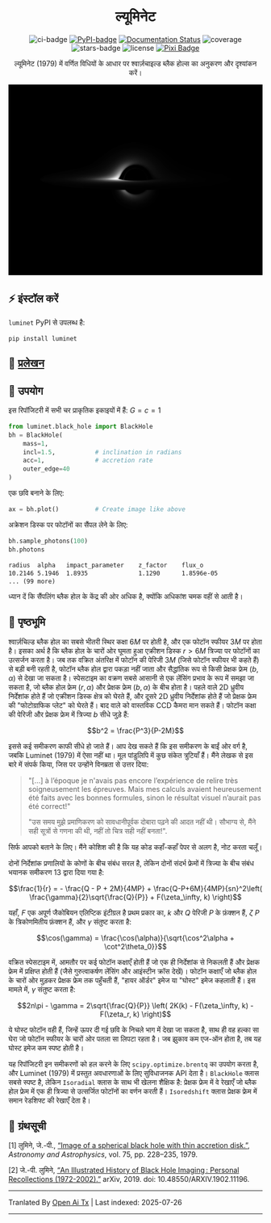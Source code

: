 <div align="center">
  
# ल्यूमिनेट
![ci-badge](https://img.shields.io/appveyor/build/bgmeulem/luminet?label=ci&style=flat-square) [![PyPI-badge](https://img.shields.io/pypi/v/luminet?pypiBaseUrl=https%3A%2F%2Fpypi.org&style=flat-square&logo=pypi&logoColor=white&link=https%3A%2F%2Fpypi.org%2Fproject%2Fluminet%2F)](https://pypi.org/project/luminet) [![Documentation Status](https://readthedocs.org/projects/luminet/badge/?version=latest&style=flat-square)](https://luminet.readthedocs.io/en/latest/?badge=latest) ![coverage](https://img.shields.io/codecov/c/github/bgmeulem/Luminet?style=flat-square) ![stars-badge](https://img.shields.io/github/stars/bgmeulem/Luminet?style=flat-square) ![license](https://img.shields.io/github/license/bgmeulem/Luminet?style=flat-square) [![Pixi Badge](https://img.shields.io/endpoint?url=https://raw.githubusercontent.com/prefix-dev/pixi/main/assets/badge/v0.json&style=flat-square)](https://pixi.sh)

ल्यूमिनेट (1979) में वर्णित विधियों के आधार पर श्वार्ज़चाइल्ड ब्लैक होल्स का अनुकरण और दृश्यांकन करें।

![ब्लैक होल का उदाहरण प्लॉट](https://raw.githubusercontent.com/bgmeulem/luminet/master/assets/bh_plot.png)
</div>

## ⚡ इंस्टॉल करें
`luminet` PyPI से उपलब्ध है:

```shell
pip install luminet
```

## 📖 [प्रलेखन](https://luminet.readthedocs.io/en/latest/index.html)

## 🔩 उपयोग

इस रिपॉजिटरी में सभी चर प्राकृतिक इकाइयों में हैं: $G=c=1$

```python
from luminet.black_hole import BlackHole
bh = BlackHole(
    mass=1,
    incl=1.5,           # inclination in radians
    acc=1,              # accretion rate
    outer_edge=40
)
```
एक छवि बनाने के लिए:
```python
ax = bh.plot()          # Create image like above
```
अक्रेशन डिस्क पर फोटॉनों का सैंपल लेने के लिए:

```python
bh.sample_photons(100)
bh.photons
```
```
radius  alpha   impact_parameter    z_factor    flux_o
10.2146 5.1946  1.8935              1.1290      1.8596e-05
... (99 more)
```
ध्यान दें कि सैंपलिंग ब्लैक होल के केंद्र की ओर अधिक है, क्योंकि अधिकांश चमक वहीं से आती है।

## 📝 पृष्ठभूमि
श्वार्ज़चिल्ड ब्लैक होल का सबसे भीतरी स्थिर कक्षा $6M$ पर होती है, और एक फोटॉन स्फीयर $3M$ पर होता है। इसका अर्थ है कि
ब्लैक होल के चारों ओर घूमता हुआ एक्रीशन डिस्क $r>6M$ त्रिज्या पर फोटॉनों का उत्सर्जन करता है। जब तक वक्रित अंतरिक्ष में फोटॉन की पेरिजी $3M$ (जिसे फोटॉन स्फीयर भी कहते हैं) से बड़ी बनी रहती है, फोटॉन ब्लैक होल द्वारा पकड़ा नहीं जाता और सैद्धांतिक रूप से किसी प्रेक्षक फ्रेम $(b, \alpha)$ से देखा जा सकता है। स्पेसटाइम का वक्रण सबसे आसानी से एक लेंसिंग प्रभाव के रूप में समझा जा सकता है, जो ब्लैक होल फ्रेम $(r, \alpha)$ और प्रेक्षक फ्रेम $(b, \alpha)$ के बीच होता है। पहले वाले 2D ध्रुवीय निर्देशांक होते हैं जो एक्रीशन डिस्क क्षेत्र को घेरते हैं, और दूसरे 2D ध्रुवीय निर्देशांक होते हैं जो प्रेक्षक फ्रेम की "फोटोग्राफिक प्लेट" को घेरते हैं। बाद वाले को वास्तविक CCD कैमरा मान सकते हैं। फोटॉन कक्षा की पेरिजी और प्रेक्षक फ्रेम में त्रिज्या $b$ सीधे जुड़े हैं:

$$b^2 = \frac{P^3}{P-2M}$$

इससे कई समीकरण काफी सीधे हो जाते हैं।
आप देख सकते हैं कि इस समीकरण के बाईं ओर वर्ग है, जबकि Luminet (1979) में ऐसा नहीं था। मूल पांडुलिपि में कुछ संकेत त्रुटियाँ हैं। मैंने लेखक से इस बारे में संपर्क किया, जिस पर उन्होंने विनम्रता से उत्तर दिया:

> "[...] à l’époque je n'avais pas encore l’expérience de relire très soigneusement les épreuves. Mais mes calculs avaient  heureusement été faits avec les bonnes formules, sinon le résultat visuel n’aurait pas été correct!" 
>
>"उस समय मुझे प्रमाणिकरण को सावधानीपूर्वक दोबारा पढ़ने की आदत नहीं थी। सौभाग्य से, मैंने सही सूत्रों से गणना की थी, नहीं तो चित्र सही नहीं बनता!".

सिर्फ आपको बताने के लिए। मैंने कोशिश की है कि यह कोड कहाँ-कहाँ पेपर से अलग है, नोट करता चलूँ। 

दोनों निर्देशांक प्रणालियों के कोणों के बीच संबंध सरल है, लेकिन दोनों संदर्भ फ्रेमों में त्रिज्या के बीच संबंध भयानक समीकरण 13 द्वारा दिया गया है:

$$\frac{1}{r} = - \frac{Q - P + 2M}{4MP} + \frac{Q-P+6M}{4MP}{sn}^2\left( \frac{\gamma}{2}\sqrt{\frac{Q}{P}} + F(\zeta_\infty, k) \right)$$

यहाँ, $F$ एक अपूर्ण जैकोबियन एलिप्टिक इंटीग्रल है प्रथम प्रकार का, $k$ और $Q$ पेरिजी $P$ के फ़ंक्शन हैं, $\zeta$ $P$ के त्रिकोणमितीय फ़ंक्शन हैं, और $\gamma$ संतुष्ट करता है:

$$\cos(\gamma) = \frac{\cos(\alpha)}{\sqrt{\cos^2\alpha + \cot^2\theta_0}}$$

वक्रित स्पेसटाइम में, आमतौर पर कई फोटॉन कक्षाएँ होती हैं जो एक ही निर्देशांक से निकलती हैं और प्रेक्षक फ्रेम में प्रक्षिप्त होती हैं (जैसे गुरुत्वाकर्षण लेंसिंग और आइंस्टीन क्रॉस देखें)। फोटॉन कक्षाएँ जो ब्लैक होल के चारों ओर मुड़कर प्रेक्षक फ्रेम तक पहुँचती हैं, "हायर ऑर्डर" इमेज या "घोस्ट" इमेज कहलाती हैं। इस मामले में, $\gamma$ संतुष्ट करता है:

$$2n\pi - \gamma = 2\sqrt{\frac{Q}{P}} \left( 2K(k) - F(\zeta_\infty, k) - F(\zeta_r, k)  \right)$$

ये घोस्ट फोटॉन वही हैं, जिन्हें ऊपर दी गई छवि के निचले भाग में देखा जा सकता है, साथ ही वह हल्का सा घेरा जो फोटॉन स्फीयर के चारों ओर पतला सा लिपटा रहता है। जब झुकाव कम एज-ऑन होता है, तब यह घोस्ट इमेज कम स्पष्ट होती है। 

यह रिपॉजिटरी इन समीकरणों को हल करने के लिए `scipy.optimize.brentq` का उपयोग करता है, और Luminet (1979) में प्रस्तुत अवधारणाओं के लिए सुविधाजनक API देता है। `BlackHole` क्लास सबसे स्पष्ट है, लेकिन `Isoradial` क्लास के साथ भी खेलना शैक्षिक है: प्रेक्षक फ्रेम में वे रेखाएँ जो ब्लैक होल फ्रेम में एक ही त्रिज्या से उत्सर्जित फोटॉनों का वर्णन करती हैं। `Isoredshift` क्लास प्रेक्षक फ्रेम में समान रेडशिफ्ट की रेखाएँ देता है।

## 📕 ग्रंथसूची
[1] लुमिने, जे.-पी., [“Image of a spherical black hole with thin accretion disk.”](https://ui.adsabs.harvard.edu/abs/1979A%26A....75..228L/abstract), <i>Astronomy and Astrophysics</i>, vol. 75, pp. 228–235, 1979.

[2] जे.-पी. लुमिने, [“An Illustrated History of Black Hole Imaging : Personal Recollections (1972-2002).”](https://arxiv.org/abs/1902.11196) arXiv, 2019. doi: 10.48550/ARXIV.1902.11196. 





---


Tranlated By [Open Ai Tx](https://github.com/OpenAiTx/OpenAiTx) | Last indexed: 2025-07-26


---